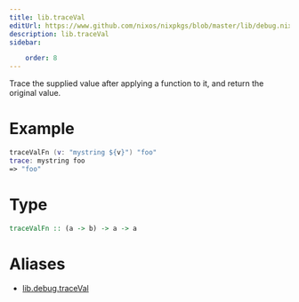 ```yaml
---
title: lib.traceVal
editUrl: https://www.github.com/nixos/nixpkgs/blob/master/lib/debug.nix#L83C5
description: lib.traceVal
sidebar:

    order: 8
---
```


Trace the supplied value after applying a function to it, and
return the original value.

# Example

```nix
traceValFn (v: "mystring ${v}") "foo"
trace: mystring foo
=> "foo"
```

# Type

```haskell
traceValFn :: (a -> b) -> a -> a
```


# Aliases

- [lib.debug.traceVal](/reference/libdebug.traceVal)


